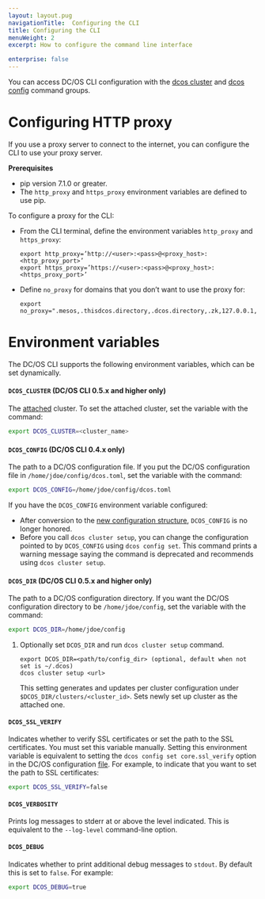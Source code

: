 ```yaml
---
layout: layout.pug
navigationTitle:  Configuring the CLI
title: Configuring the CLI
menuWeight: 2
excerpt: How to configure the command line interface

enterprise: false
---
```



You can access DC/OS CLI configuration with the [dcos cluster](/1.12/cli/command-reference/dcos-cluster/) and [dcos config](/1.12/cli/command-reference/dcos-config/) command groups.


# Configuring HTTP proxy

If you use a proxy server to connect to the internet, you can configure the CLI to use your proxy server.

**Prerequisites**

*   pip version 7.1.0 or greater.
*   The `http_proxy` and `https_proxy` environment variables are defined to use pip.

To configure a proxy for the CLI:

*   From the CLI terminal, define the environment variables `http_proxy` and `https_proxy`:

        export http_proxy=’http://<user>:<pass>@<proxy_host>:<http_proxy_port>’
        export https_proxy=’https://<user>:<pass>@<proxy_host>:<https_proxy_port>’


*   Define `no_proxy` for domains that you don’t want to use the proxy for:

        export no_proxy=".mesos,.thisdcos.directory,.dcos.directory,.zk,127.0.0.1,localhost,foo.bar.com,.baz.com”

# Environment variables

The DC/OS CLI supports the following environment variables, which can be set dynamically.

<a name="dcos-cluster"></a>
#### `DCOS_CLUSTER` (DC/OS CLI 0.5.x and higher only)

The [attached](/1.10/cli/command-reference/dcos-cluster/dcos-cluster-attach/) cluster. To set the attached cluster, set the variable with the command:

```bash
export DCOS_CLUSTER=<cluster_name>
```

<a name="dcos-config"></a>
#### `DCOS_CONFIG` (DC/OS CLI 0.4.x only)

The path to a DC/OS configuration file. If you put the DC/OS configuration file in `/home/jdoe/config/dcos.toml`, set the variable with the command:

```bash
export DCOS_CONFIG=/home/jdoe/config/dcos.toml
```

If you have the `DCOS_CONFIG` environment variable configured:

- After conversion to the [new configuration structure](#configuration-files), `DCOS_CONFIG` is no longer honored.
- Before you call `dcos cluster setup`, you can change the configuration pointed to by `DCOS_CONFIG` using `dcos config set`. This command prints a warning message saying the command is deprecated and recommends using `dcos cluster setup`.


<a name="dcos-dir"></a>
#### `DCOS_DIR` (DC/OS CLI 0.5.x and higher only)

The path to a DC/OS configuration directory. If you want the DC/OS configuration directory to be `/home/jdoe/config`, set the variable with the command:

```bash
export DCOS_DIR=/home/jdoe/config
```

1. Optionally set `DCOS_DIR` and run `dcos cluster setup` command.

    ```
    export DCOS_DIR=<path/to/config_dir> (optional, default when not set is ~/.dcos)
    dcos cluster setup <url>
    ```

   This setting generates and updates per cluster configuration under `$DCOS_DIR/clusters/<cluster_id>`. Sets newly set up cluster as the attached one.


<a name="dcos-ssl-verify"></a>
#### `DCOS_SSL_VERIFY`
Indicates whether to verify SSL certificates or set the path to the SSL certificates. You must set this variable manually. Setting this environment variable is equivalent to setting the `dcos config set core.ssl_verify` option in the DC/OS configuration [file](#configuration-files). For example, to indicate that you want to set the path to SSL certificates:

```bash
export DCOS_SSL_VERIFY=false
```

<a name="dcos-verbosity"></a>
#### `DCOS_VERBOSITY`
Prints log messages to stderr at or above the level indicated. This is equivalent to the `--log-level` command-line option.

<a name="dcos-debug"></a>
#### `DCOS_DEBUG`
Indicates whether to print additional debug messages to `stdout`. By default this is set to `false`. For example:

```bash
export DCOS_DEBUG=true
```
